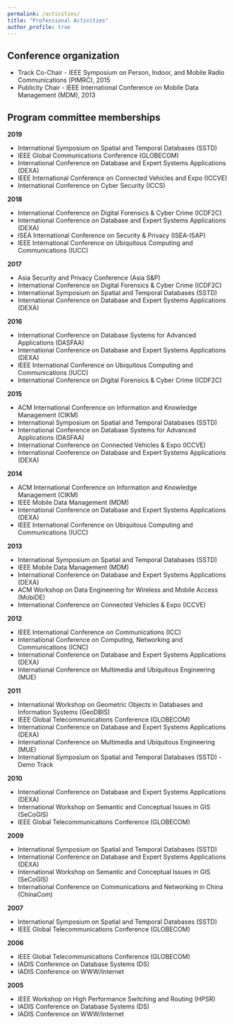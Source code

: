 ```yaml
---
permalink: /activities/
title: "Professional Activities"
author_profile: true
---
```


## Conference organization 

* Track Co-Chair - IEEE Symposium on Person, Indoor, and Mobile Radio Communications (PIMRC), 2015
* Publicity Chair - IEEE International Conference on Mobile Data Management (MDM), 2013

## Program committee memberships

**2019**
* International Symposium on Spatial and Temporal Databases (SSTD)
* IEEE Global Communications Conference (GLOBECOM)
* International Conference on Database and Expert Systems Applications (DEXA)
* IEEE International Conference on Connected Vehicles and Expo (ICCVE)
* International Conference on Cyber Security (ICCS)

**2018**
* International Conference on Digital Forensics & Cyber Crime (ICDF2C)
* International Conference on Database and Expert Systems Applications (DEXA)
* ISEA International Conference on Security & Privacy (ISEA-ISAP)
* IEEE International Conference on Ubiquitous Computing and Communications (IUCC)

**2017**
* Asia Security and Privacy Conference (Asia S&P)
* International Conference on Digital Forensics & Cyber Crime (ICDF2C)
* International Symposium on Spatial and Temporal Databases (SSTD)
* International Conference on Database and Expert Systems Applications (DEXA)

**2016**
* International Conference on Database Systems for Advanced Applications (DASFAA)
* International Conference on Database and Expert Systems Applications (DEXA)
* IEEE International Conference on Ubiquitous Computing and Communications (IUCC)
* International Conference on Digital Forensics & Cyber Crime (ICDF2C)

**2015**
* ACM International Conference on Information and Knowledge Management (CIKM)
* International Symposium on Spatial and Temporal Databases (SSTD)
* International Conference on Database Systems for Advanced Applications (DASFAA)
* International Conference on Connected Vehicles & Expo (ICCVE)
* International Conference on Database and Expert Systems Applications (DEXA) 

**2014** 
* ACM International Conference on Information and Knowledge Management (CIKM)
* IEEE Mobile Data Management (MDM)
* International Conference on Database and Expert Systems Applications (DEXA)
* IEEE International Conference on Ubiquitous Computing and Communications (IUCC)

**2013** 
* International Symposium on Spatial and Temporal Databases (SSTD)
* IEEE Mobile Data Management (MDM)
* International Conference on Database and Expert Systems Applications (DEXA)
* ACM Workshop on Data Engineering for Wireless and Mobile Access (MobiDE)
* International Conference on Connected Vehicles & Expo (ICCVE)

**2012** 
* IEEE International Conference on Communications (ICC)
* International Conference on Computing, Networking and Communications (ICNC)
* International Conference on Database and Expert Systems Applications (DEXA)
* International Conference on Multimedia and Ubiquitous Engineering (MUE)

**2011** 
* International Workshop on Geometric Objects in Databases and Information Systems (GeoDBIS)
* IEEE Global Telecommunications Conference (GLOBECOM)
* International Conference on Database and Expert Systems Applications (DEXA)
* International Conference on Multimedia and Ubiquitous Engineering (MUE)
* International Symposium on Spatial and Temporal Databases (SSTD) - Demo Track

**2010** 
* International Conference on Database and Expert Systems Applications (DEXA)
* International Workshop on Semantic and Conceptual Issues in GIS (SeCoGIS)
* IEEE Global Telecommunications Conference (GLOBECOM) 

**2009** 
* International Symposium on Spatial and Temporal Databases (SSTD) 
* International Conference on Database and Expert Systems Applications (DEXA) 
* International Workshop on Semantic and Conceptual Issues in GIS (SeCoGIS) 
* International Conference on Communications and Networking in China (ChinaCom) 

**2007** 
* International Symposium on Spatial and Temporal Databases (SSTD) 
* IEEE Global Telecommunications Conference (GLOBECOM) 

**2006** 
* IEEE Global Telecommunications Conference (GLOBECOM) 
* IADIS Conference on Database Systems (DS) 
* IADIS Conference on WWW/Internet 

**2005** 
* IEEE Workshop on High Performance Switching and Routing (HPSR) 
* IADIS Conference on Database Systems (DS) 
* IADIS Conference on WWW/Internet
